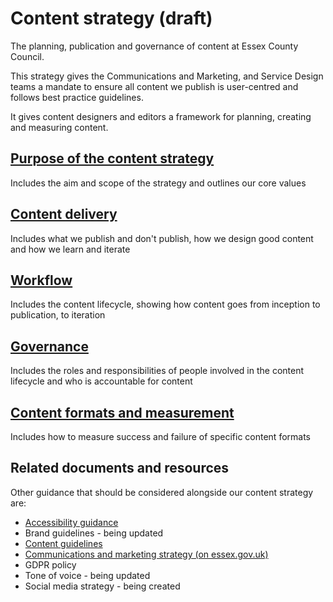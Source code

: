 # Content strategy (draft)
The planning, publication and governance of content at Essex County Council.

This strategy gives the Communications and Marketing, and Service Design teams a mandate to ensure all content we publish is user-centred and follows best practice guidelines.

It gives content designers and editors a framework for planning, creating and measuring content. 

## [Purpose of the content strategy](content-strategy-intro)
Includes the aim and scope of the strategy and outlines our core values

## [Content delivery](content-strategy-delivery)
Includes what we publish and don't publish, how we design good content and how we learn and iterate

## [Workflow](content-strategy-workflow)
Includes the content lifecycle, showing how content goes from inception to publication, to iteration

## [Governance](content-strategy-governance)
Includes the roles and responsibilities of people involved in the content lifecycle and who is accountable for content

## [Content formats and measurement](content-strategy-formats)
Includes how to measure success and failure of specific content formats

## Related documents and resources
Other guidance that should be considered alongside our content strategy are:
- [Accessibility guidance](/docs/core/accessibility/overview)
- Brand guidelines - being updated
- [Content guidelines](/docs/core/content/guidelines/overview)
- [Communications and marketing strategy (on essex.gov.uk)](https://www.essex.gov.uk/communications-and-marketing-strategy)
- GDPR policy
- Tone of voice - being updated
- Social media strategy - being created
